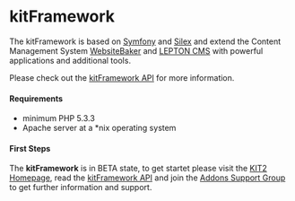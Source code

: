 # kitFramework #

The kitFramework is based on [Symfony](http://symfony.com/ "Symfony") and [Silex](http://silex.sensiolabs.org/ "Silex") and extend the Content Management System [WebsiteBaker](http://websitebaker2.org) and [LEPTON CMS](http://lepton-cms.org) with powerful applications and additional tools.

Please check out the [kitFramework API](https://github.com/phpManufaktur/kitFramework/wiki) for more information.

#### Requirements

* minimum PHP 5.3.3
* Apache server at a *nix operating system

#### First Steps

The **kitFramework** is in BETA state, to get startet please visit the [KIT2 Homepage](https://kit2.phpmanufaktur.de), read the [kitFramework API](https://github.com/phpManufaktur/kitFramework/wiki) and join the [Addons Support Group](https://support.phpmanufaktur.de) to get further information and support.